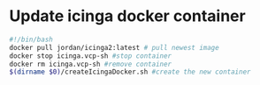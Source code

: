 # Update icinga docker container


```` bash
#!/bin/bash
docker pull jordan/icinga2:latest # pull newest image
docker stop icinga.vcp-sh #stop container
docker rm icinga.vcp-sh #remove container
$(dirname $0)/createIcingaDocker.sh #create the new container
````
